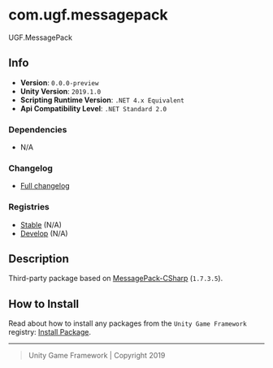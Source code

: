 # com.ugf.messagepack

UGF.MessagePack

## Info

- **Version**: `0.0.0-preview`
- **Unity Version**: `2019.1.0`
- **Scripting Runtime Version**: `.NET 4.x Equivalent`
- **Api Compatibility Level**: `.NET Standard 2.0`

### Dependencies

- N/A

### Changelog

- [Full changelog][1]

### Registries

- [Stable][2] (N/A)
- [Develop][3] (N/A)

## Description

Third-party package based on [MessagePack-CSharp](https://github.com/neuecc/MessagePack-CSharp) (`1.7.3.5`).

## How to Install

Read about how to install any packages from the `Unity Game Framework` registry: [Install Package][4].

---
> Unity Game Framework | Copyright 2019

[1]: changelog.md
[2]: https://bintray.com/unity-game-framework/stable/com.ugf.messagepack
[3]: https://bintray.com/unity-game-framework/dev/com.ugf.messagepack
[4]: https://github.com/unity-game-framework/ugf-documentation/wiki/Install-Package
